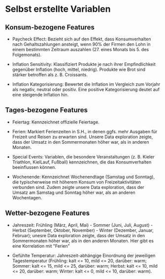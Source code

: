 # Selbst erstellte Variablen
## Konsum-bezogene Features
- Paycheck Effect: Bezieht sich auf den Effekt, dass Konsumverhalten nach Gehaltszahlungen ansteigt, wenn 90% der Firmen den Lohn in einem bestimmten Zeitraum auszahlen (27. eines Monats bis 5. des Folgemonats).

- Inflation Sensitivity: Klassifiziert Produkte je nach ihrer Empfindlichkeit gegenüber Inflation (hoch, mittel, niedrig). Produkte wie Brot sind stärker betroffen als z. B. Croissants.

- Inflation Kategorisierung: Bewertet die Inflation im Vergleich zum Vorjahr als negativ, neutral oder positiv. Eine positive Kategorisierung deutet auf eine steigende Inflation hin.

## Tages-bezogene Features
- Feiertag: Kennzeichnet offizielle Feiertage.

- Ferien: Markiert Ferienzeiten in S.H., in denen ggfs. mehr Ausgaben für Freizeit und Reisen zu erwarten sind. Unsere Data exploration zeigte, dass der Umsatz in den Sommermonaten höher war, als in anderen Monaten.

- Special Events: Variablen, die besondere Veranstaltungen (z. B. Kieler Triathlon, KielLauf, Fußball) kennzeichnen, die das Konsumverhalten beeinflussen können.

- Wochenende: Kennzeichnet Wochenendtage (Samstag und Sonntag), die typischerweise mit höherem Konsum von Freizeitaktivitäten verbunden sind. Zudem zeigte unsere Data exploration, dass der Umsatz am Samstag und Sonntag höher war, als an anderen Wochentagen.

## Wetter-bezogene Features
- Jahreszeit: Frühling (März, April, Mai) - Sommer (Juni, Juli, August) - Herbst (September, Oktober, November) - Winter (Dezember, Januar, Februar); unesre Data exploration zeigte, dass der Umsatz in den Sommermonaten höher war, als in den anderen Monaten. Hier gibt es eine Korrelation mit "Ferien"

- Gefühlte Temperatur: Jahreszeit-abhängige Einordnung der jeweiligen Tagestemperatur (Frühling: kalt <= 10, mild <= 20, darüber: warm; Sommer: kalt <= 15, mild <= 25, darüber: warm; Herbst: kalt <= 10, mild <= 20, darüber: warm; Winter: kalt <= 0, mild <= 10, darüber: warm).

